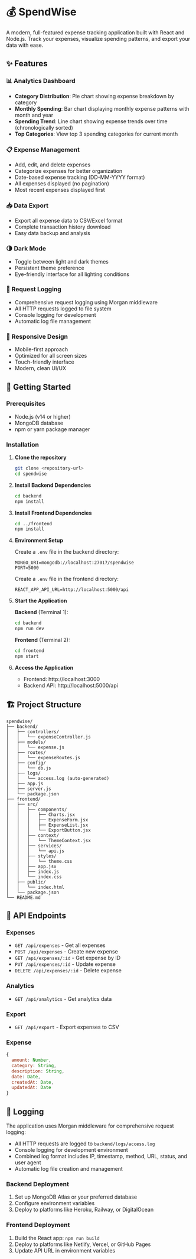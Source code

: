 # 💰 SpendWise

A modern, full-featured expense tracking application built with React and Node.js. Track your expenses, visualize spending patterns, and export your data with ease.

## ✨ Features

### 📊 **Analytics Dashboard**
- **Category Distribution**: Pie chart showing expense breakdown by category
- **Monthly Spending**: Bar chart displaying monthly expense patterns with month and year
- **Spending Trend**: Line chart showing expense trends over time (chronologically sorted)
- **Top Categories**: View top 3 spending categories for current month

### 📋 **Expense Management**
- Add, edit, and delete expenses
- Categorize expenses for better organization
- Date-based expense tracking (DD-MM-YYYY format)
- All expenses displayed (no pagination)
- Most recent expenses displayed first

### 📥 **Data Export**
- Export all expense data to CSV/Excel format
- Complete transaction history download
- Easy data backup and analysis

### 🌗 **Dark Mode**
- Toggle between light and dark themes
- Persistent theme preference
- Eye-friendly interface for all lighting conditions

### 📝 **Request Logging**
- Comprehensive request logging using Morgan middleware
- All HTTP requests logged to file system
- Console logging for development
- Automatic log file management

### 📱 **Responsive Design**
- Mobile-first approach
- Optimized for all screen sizes
- Touch-friendly interface
- Modern, clean UI/UX

## 🚀 Getting Started

### Prerequisites
- Node.js (v14 or higher)
- MongoDB database
- npm or yarn package manager

### Installation

1. **Clone the repository**
   ```bash
   git clone <repository-url>
   cd spendwise
   ```

2. **Install Backend Dependencies**
   ```bash
   cd backend
   npm install
   ```

3. **Install Frontend Dependencies**
   ```bash
   cd ../frontend
   npm install
   ```

4. **Environment Setup**
   
   Create a `.env` file in the backend directory:
   ```env
   MONGO_URI=mongodb://localhost:27017/spendwise
   PORT=5000
   ```
   
   Create a `.env` file in the frontend directory:
   ```env
   REACT_APP_API_URL=http://localhost:5000/api
   ```

5. **Start the Application**
   
   **Backend** (Terminal 1):
   ```bash
   cd backend
   npm run dev
   ```
   
   **Frontend** (Terminal 2):
   ```bash
   cd frontend
   npm start
   ```

6. **Access the Application**
   - Frontend: http://localhost:3000
   - Backend API: http://localhost:5000/api

## 🏗️ Project Structure

```
spendwise/
├── backend/
│   ├── controllers/
│   │   └── expenseController.js
│   ├── models/
│   │   └── expense.js
│   ├── routes/
│   │   └── expenseRoutes.js
│   ├── config/
│   │   └── db.js
│   ├── logs/
│   │   └── access.log (auto-generated)
│   ├── app.js
│   ├── server.js
│   └── package.json
├── frontend/
│   ├── src/
│   │   ├── components/
│   │   │   ├── Charts.jsx
│   │   │   ├── ExpenseForm.jsx
│   │   │   ├── ExpenseList.jsx
│   │   │   └── ExportButton.jsx
│   │   ├── context/
│   │   │   └── ThemeContext.jsx
│   │   ├── services/
│   │   │   └── api.js
│   │   ├── styles/
│   │   │   └── theme.css
│   │   ├── app.jsx
│   │   ├── index.js
│   │   └── index.css
│   ├── public/
│   │   └── index.html
│   └── package.json
└── README.md
```

## 🔧 API Endpoints

### Expenses
- `GET /api/expenses` - Get all expenses
- `POST /api/expenses` - Create new expense
- `GET /api/expenses/:id` - Get expense by ID
- `PUT /api/expenses/:id` - Update expense
- `DELETE /api/expenses/:id` - Delete expense

### Analytics
- `GET /api/analytics` - Get analytics data

### Export
- `GET /api/export` - Export expenses to CSV


### Expense
```javascript
{
  amount: Number,
  category: String,
  description: String,
  date: Date,
  createdAt: Date,
  updatedAt: Date
}
```

## 📝 Logging

The application uses Morgan middleware for comprehensive request logging:
- All HTTP requests are logged to `backend/logs/access.log`
- Console logging for development environment
- Combined log format includes IP, timestamp, method, URL, status, and user agent
- Automatic log file creation and management



### Backend Deployment
1. Set up MongoDB Atlas or your preferred database
2. Configure environment variables
3. Deploy to platforms like Heroku, Railway, or DigitalOcean

### Frontend Deployment
1. Build the React app: `npm run build`
2. Deploy to platforms like Netlify, Vercel, or GitHub Pages
3. Update API URL in environment variables
